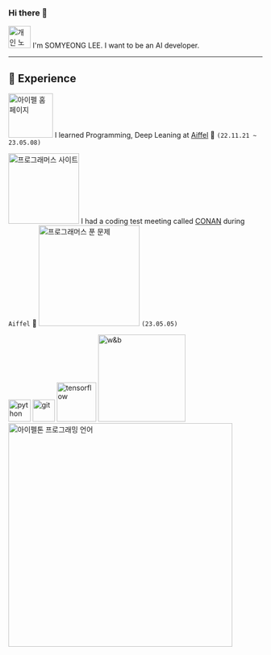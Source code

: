 ### Hi there 👋

[<img width="44" alt="개인 노션 페이지" src="https://user-images.githubusercontent.com/103846429/236405092-a8befb2e-798d-4d47-a859-4ecb42fe9ae5.png">](https://www.notion.so/modulabs/b5de42d918bc4e0ba8300099e6b9eba8) I'm SOMYEONG LEE. I want to be an AI developer.

---
💫 Experience
---
[<img width="88" alt="아이펠 홈페이지" src="https://user-images.githubusercontent.com/103846429/236402693-a6c42d01-9586-4cc0-bc31-3c8ec5f2e112.png">](https://aiffel.io)  I learned Programming, Deep Leaning at [Aiffel](https://github.com/M-05/aiffel_onlin_class) 🌱 `(22.11.21 ~ 23.05.08)`

[<img width="140" alt="프로그래머스 사이트" src="https://user-images.githubusercontent.com/103846429/236401722-c9b61930-fbf2-4ae0-966e-d7abea7e9381.png">](https://school.programmers.co.kr/learn/challenges?order=acceptance_desc&levels=1%2C0&languages=python3)  I had a coding test meeting called [CONAN](https://github.com/M-05/Programmers) during `Aiffel` 🔭 <img width="200" alt="프로그래머스 푼 문제" src="https://user-images.githubusercontent.com/103846429/236403343-b49e1ff9-93b2-45b5-8ba2-fa8c0c5b5e9a.png"> `(23.05.05)`

<img width="44" alt="python" src="https://user-images.githubusercontent.com/103846429/236408266-293ae905-6517-48ad-ad38-57494b21825a.jpeg"> <img width="44" alt="git" src="https://user-images.githubusercontent.com/103846429/236408608-97766fcc-7539-4363-bc83-d569728d1820.png"> <img width="78" alt="tensorflow" src="https://user-images.githubusercontent.com/103846429/236712612-05db672a-8d9c-4443-8f58-2bd6168ead4c.png"> <img width="173" alt="w&b" src="https://user-images.githubusercontent.com/103846429/236712436-baab4c5d-7585-4e6e-bc42-fa6dfd567b4b.png">  
[<img width="444" alt="아이펠톤 프로그래밍 언어" src="https://user-images.githubusercontent.com/103846429/236410878-a7c414f2-a5be-4ba7-9292-3191bcdba73c.png">](https://github.com/aiffelthon-gal/gal)



<!--
**M-05/M-05** is a ✨ _special_ ✨ repository because its `README.md` (this file) appears on your GitHub profile.

Here are some ideas to get you started:

- 🔭 I’m currently working on ...
- 🌱 I’m currently learning ...
- 👯 I’m looking to collaborate on ...
- 🤔 I’m looking for help with ...
- 💬 Ask me about ...
- 📫 How to reach me: ...
- 😄 Pronouns: ...
- ⚡ Fun fact: ...
-->
